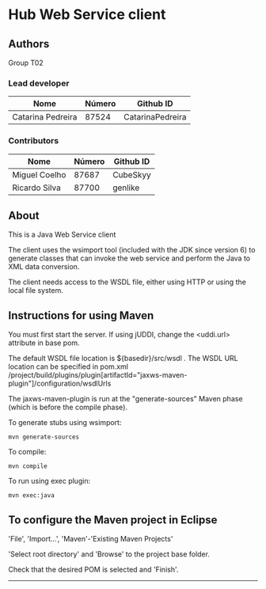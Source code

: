 # Hub Web Service client

## Authors

Group T02

### Lead developer 

| Nome              | Número   | Github ID          |
| ----------------- | -------- | ------------------ | 
| Catarina Pedreira | 87524    | CatarinaPedreira   |



### Contributors

| Nome              | Número   | Github ID          |
| ----------------- | -------- | ------------------ | 
| Miguel Coelho     | 87687    | CubeSkyy           |
| Ricardo Silva     | 87700    | genlike            |


## About

This is a Java Web Service client

The client uses the wsimport tool (included with the JDK since version 6)
to generate classes that can invoke the web service and
perform the Java to XML data conversion.

The client needs access to the WSDL file,
either using HTTP or using the local file system.


## Instructions for using Maven

You must first start the server.
If using jUDDI, change the <uddi.url> attribute in base pom.

The default WSDL file location is ${basedir}/src/wsdl .
The WSDL URL location can be specified in pom.xml
/project/build/plugins/plugin[artifactId="jaxws-maven-plugin"]/configuration/wsdlUrls

The jaxws-maven-plugin is run at the "generate-sources" Maven phase (which is before the compile phase).

To generate stubs using wsimport:

```
mvn generate-sources
```

To compile:

```
mvn compile
```

To run using exec plugin:

```
mvn exec:java
```

## To configure the Maven project in Eclipse

'File', 'Import...', 'Maven'-'Existing Maven Projects'

'Select root directory' and 'Browse' to the project base folder.

Check that the desired POM is selected and 'Finish'.


----
